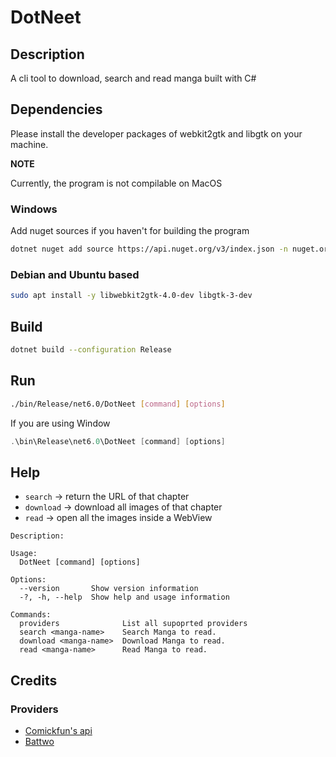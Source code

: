# DotNeet

## Description

A cli tool to download, search and read manga built with C#

## Dependencies

Please install the developer packages of webkit2gtk and libgtk on your machine.

**NOTE**

Currently, the program is not compilable on MacOS

### Windows

Add nuget sources if you haven't for building the program

```bash
dotnet nuget add source https://api.nuget.org/v3/index.json -n nuget.org
```

### Debian and Ubuntu based

```bash
sudo apt install -y libwebkit2gtk-4.0-dev libgtk-3-dev
```

## Build

```bash
dotnet build --configuration Release
```

## Run

```bash
./bin/Release/net6.0/DotNeet [command] [options]
```

If you are using Window

```powershell
.\bin\Release\net6.0\DotNeet [command] [options]
```

## Help

- `search` → return the URL of that chapter
- `download` → download all images of that chapter
- `read` → open all the images inside a WebView

```
Description:

Usage:
  DotNeet [command] [options]

Options:
  --version       Show version information
  -?, -h, --help  Show help and usage information

Commands:
  providers              List all supoprted providers
  search <manga-name>    Search Manga to read.
  download <manga-name>  Download Manga to read.
  read <manga-name>      Read Manga to read.
```

## Credits

### Providers

- [Comickfun's api](https://api.comick.fun/docs/static/index.html)
- [Battwo](battwo.com/)

